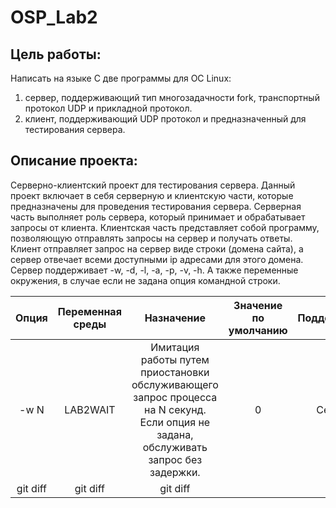 # OSP_Lab2

**Цель работы**: 
-----------------------------------
Написать на языке C две программы для ОС Linux:
1) сервер, поддерживающий тип многозадачности fork, транспортный протокол UDP и прикладной протокол.
2) клиент, поддерживающий UDP протокол и предназначенный для тестирования сервера.


**Описание проекта**:
-----------------------------------
Серверно-клиентский проект для тестирования сервера.
Данный проект включает в себя серверную и клиентскую части, которые предназначены для проведения тестирования сервера. Серверная часть выполняет роль сервера, который принимает и обрабатывает запросы от клиента. Клиентская часть представляет собой программу, позволяющую отправлять запросы на сервер и получать ответы. 
Клиент отправляет запрос на сервер виде строки (домена сайта), а сервер отвечает всеми доступными ip адресами для этого домена. 
Сервер поддерживает -w, -d, -l, -a, -p, -v, -h. А также переменные окружения, в случае если не задана опция командной строки. 

| Опция | Переменная среды | Назначение | Значение по умолчанию | Поддерживается |
| :---: |  :---: | :---: | :---: | :---: |
| -w N   | LAB2WAIT | Имитация работы путем приостановки обслуживающего запрос процесса на N секунд. Если опция не задана, обслуживать запрос без задержки.   | 0 | Сервером |
| git diff     | git diff       | git diff      |

